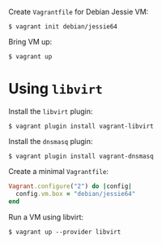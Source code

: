 Create `Vagrantfile` for Debian Jessie VM:

    $ vagrant init debian/jessie64

Bring VM up:

    $ vagrant up

# Using `libvirt`

Install the `libvirt` plugin:

    $ vagrant plugin install vagrant-libvirt

Install the `dnsmasq` plugin:

    $ vagrant plugin install vagrant-dnsmasq

Create a minimal `Vagrantfile`:

```ruby
Vagrant.configure("2") do |config|
  config.vm.box = "debian/jessie64"
end
```

Run a VM using libvirt:

    $ vagrant up --provider libvirt
